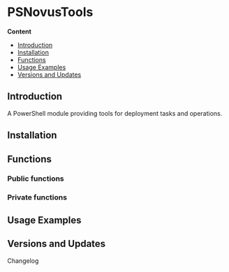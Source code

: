 # PSNovusTools

**Content**

* [Introduction](#intro)
* [Installation](#install)
* [Functions](#functions)
* [Usage Examples](#usage)
* [Versions and Updates](#version)

## <a name=intro>Introduction</a>

A PowerShell module providing tools for deployment tasks and operations.

## <a name=install>Installation</a>


## <a name="functions">Functions</a>

### Public functions


### Private functions


## <a name=usage>Usage Examples</a>


## <a name=version>Versions and Updates</a>

Changelog

